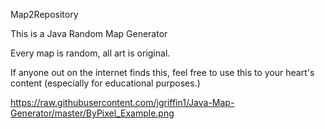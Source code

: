 Map2Repository

This is a Java Random Map Generator

Every map is random, all art is original.

If anyone out on the internet finds this, feel free to use this to your heart's content (especially for educational purposes.)

https://raw.githubusercontent.com/jgriffin1/Java-Map-Generator/master/ByPixel_Example.png
